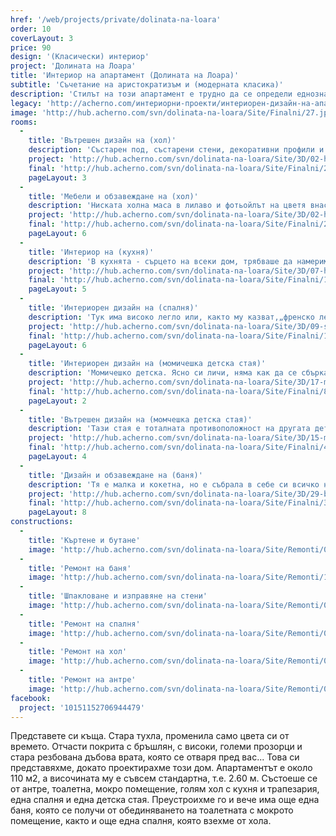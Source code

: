 ```yaml
---
href: '/web/projects/private/dolinata-na-loara'
order: 10
coverLayout: 3
price: 90
design: '(Класически) интериор'
project: 'Долината на Лоара'
title: 'Интериор на апартамент (Долината на Лоaра)'
subtitle: 'Съчетание на аристократизъм и (модерната класика)'
description: 'Стилът на този апартамент е трудно да се определи еднозначно. Еклектика между така наречения Прованс, барокови елементи, модерни елементи и още нещо'
legacy: 'http://acherno.com/интериорни-проекти/интериорен-дизайн-на-апартаменти/долината-на-лоара/обзавеждане.html'
image: 'http://hub.acherno.com/svn/dolinata-na-loara/Site/Finalni/27.jpg'
rooms:
  -
    title: 'Вътрешен дизайн на (хол)'
    description: 'Състарен под, състарени стени, декоративни профили и много детайли. Обеми, които добавихме допълнително, за да обобщим пространството и да създадем акценти. Стените направихме с груба мазилка в малко по-тъмен цвят и в светла, почти бяла ламперия с орнаменти.'
    project: 'http://hub.acherno.com/svn/dolinata-na-loara/Site/3D/02-h_f.jpg'
    final: 'http://hub.acherno.com/svn/dolinata-na-loara/Site/Finalni/29.jpg'
    pageLayout: 3
  -    
    title: 'Мебели и обзавеждане на (хол)'
    description: 'Ниската холна маса в лилаво и фотьойлът на цветя внасят онова уютно усещане, което се нарича "у дома" и което те кара да се отпуснеш на мекия диван с чаша липов чай, подсладен с лъжичка слънчогледов мед, да отпиеш от чашата от фин порцелан и да си кажеш, че "всъщност нищо друго освен това спокойствие и този момент няма значение".'
    project: 'http://hub.acherno.com/svn/dolinata-na-loara/Site/3D/02-h_f.jpg'
    final: 'http://hub.acherno.com/svn/dolinata-na-loara/Site/Finalni/28.jpg'
    pageLayout: 6
  -
    title: 'Интериор на (кухня)'
    description: 'В кухнята - сърцето на всеки дом, трябваше да намерим място за всичко, за да оправдаем очакванията на една силна дама, имаща интересна и вълнуваща професия, която едновременно с това е и отлична домакиня. Тук, където се приготвят семейните вечери, където всяка вечер се разказват истории и на празници се събира цялото семейство. Тук, където красивото значи и практично, където каменният плот има красиви детайли за завършек и плотът на масата е от приятен на допир масив.'
    project: 'http://hub.acherno.com/svn/dolinata-na-loara/Site/3D/07-h_f.jpg'
    final: 'http://hub.acherno.com/svn/dolinata-na-loara/Site/Finalni/19.jpg'
    pageLayout: 5
  -
    title: 'Интериорен дизайн на (спалня)'
    description: 'Тук има високо легло или, както му казват,„френско легло“. На нас по ни прилича на леглата на английските лордове, т.е. ние бихме го кръстили „английско легло“, но това е тема на друг разговор. Стените са с тапет и с множество картини, от които надничат лица от старите ленти.'
    project: 'http://hub.acherno.com/svn/dolinata-na-loara/Site/3D/09-s_f.jpg'
    final: 'http://hub.acherno.com/svn/dolinata-na-loara/Site/Finalni/12.jpg'
    pageLayout: 6
  -
    title: 'Интериорен дизайн на (момичешка детска стая)'
    description: 'Момичешко детска. Ясно си личи, няма как да се сбърка предвид деликатнорозовите пердета на цветя. Романтичнолилавите стени и бялото метално легло, което е така практично със скритото второ легло под него. Една от стените направихме с бели състарени тухли, имитиращи стар зид, и запазихме пода. Искахме да е романтична и нежна стая, едновременно крехка и силна, едновременно по детски розова, но развиваща се в нещо повече, такава, каквато е и душата на едно момиче, превръщащо се в дама.'
    project: 'http://hub.acherno.com/svn/dolinata-na-loara/Site/3D/17-m2_f.jpg'
    final: 'http://hub.acherno.com/svn/dolinata-na-loara/Site/Finalni/8.jpg'
    pageLayout: 2
  -
    title: 'Вътрешен дизайн на (момчешка детска стая)'
    description: 'Тази стая е тоталната противоположност на другата детска стая. Тази е черна, другата е бяла. Тази е рязка, другата е нежна. Черно-бял фототапет като от илюстрация на книга и английска телефонна будка. Тази стая е смесица, контраст, сблъсък, напрежение, но от друга страна, е характерна, запомняща се и индивидуална. Всъщност човек би се поколебал дали описваме стая или тийнейджър.'
    project: 'http://hub.acherno.com/svn/dolinata-na-loara/Site/3D/15-m1_f.jpg'
    final: 'http://hub.acherno.com/svn/dolinata-na-loara/Site/Finalni/4.jpg'
    pageLayout: 4
  - 
    title: 'Дизайн и обзавеждане на (баня)'
    description: 'Тя е малка и кокетна, но е събрала в себе си всичко необходимо, че и повече. Не се вижда, но след душ-зоната, отделена със стъклени врати, има и сервизно място за кофи, парцали, препарати и бойлер. Иначе къде да ги сложиш? Да се виждат не може, а като няма място, все нещо трябва да се измисли.'
    project: 'http://hub.acherno.com/svn/dolinata-na-loara/Site/3D/29-b_f.jpg'
    final: 'http://hub.acherno.com/svn/dolinata-na-loara/Site/Finalni/33.jpg'
    pageLayout: 8
constructions:
  -
    title: 'Къртене и бутане'
    image: 'http://hub.acherno.com/svn/dolinata-na-loara/Site/Remonti/01-r.JPG'
  -
    title: 'Ремонт на баня'
    image: 'http://hub.acherno.com/svn/dolinata-na-loara/Site/Remonti/12-r.JPG'
  -
    title: 'Шпакловане и изправяне на стени'
    image: 'http://hub.acherno.com/svn/dolinata-na-loara/Site/Remonti/09-r.JPG'
  -
    title: 'Ремонт на спалня'
    image: 'http://hub.acherno.com/svn/dolinata-na-loara/Site/Remonti/05-r.JPG'
  -
    title: 'Ремонт на хол'
    image: 'http://hub.acherno.com/svn/dolinata-na-loara/Site/Remonti/03-r.JPG'
  - 
    title: 'Ремонт на антре'
    image: 'http://hub.acherno.com/svn/dolinata-na-loara/Site/Remonti/06-r.JPG'
facebook:
  project: '10151152706944479'
---
```

Представете си къща. Стара тухла, променила само цвета си от времето. Отчасти покрита с бръшлян, с високи, големи прозорци и стара резбована дъбова врата, която се отваря пред вас... Това си представяхме, докато проектирахме този дом. Апартаментът е около 110 м2, а височината  му е съвсем стандартна, т.е. 2.60 м. Състоеше се от антре, тоалетна, мокро помещение, голям хол с кухня и трапезария, една спалня и една детска стая. Преустроихме го и вече има още една баня, която се получи от обединяването на тоалетната с мокрото помещение, както и още една спалня, която взехме от хола.
